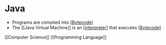 # Java

- Programs are compiled into [[Bytecode]]
- The [[Java Virtual Machine]] is an [[interpreter]] that executes [[Bytecode]]


[[Computer Science]] [[Programming Language]]

[//begin]: # "Autogenerated link references for markdown compatibility"
[bytecode]: bytecode "Bytecode"
[java-virtual-machine]: java-virtual-machine "Java Virtual Machine (JVM)"
[interpreter]: interpreter "Interpreter"
[computer-science]: computer-science "Computer Science"
[programming-language]: programming-language "Programming Language"
[//end]: # "Autogenerated link references"